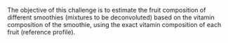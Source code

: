 The objective of this challenge is to estimate the fruit composition of different smoothies (mixtures to be deconvoluted) based on the vitamin composition of the smoothie, using the exact vitamin composition of each fruit (reference profile).
